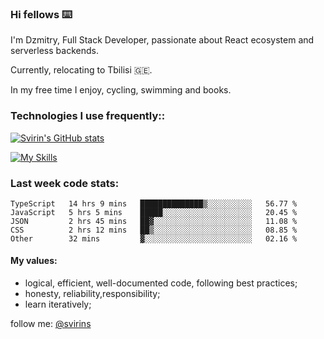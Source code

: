 ### Hi fellows ⌨️

<article class="markdown-body entry-content container-lg f5" itemprop="text">

I'm Dzmitry, Full Stack Developer, passionate about React ecosystem and serverless backends.
  
Currently, relocating to Tbilisi 🇬🇪.  
  
In my free time I enjoy, cycling, swimming and books.
### [](#things-i-code-with)Technologies I use frequently::
 
  
  
[![Svirin's GitHub stats](https://github-readme-stats.vercel.app/api?username=svirins&show_icons=true)](https://github.com/anuraghazra/github-readme-stats)  
  
  
[![My Skills](https://skillicons.dev/icons?i=apollo,aws,docker,express,firebase,js,graphql,jest,linux,mysql,nextjs,postgres,prisma,react,supabase,tailwind,ts&perline=9)](https://skillicons.dev)
  
### [](#WakaTime)Last week code stats:

<!--START_SECTION:waka-->

```text
TypeScript   14 hrs 9 mins   ██████████████▒░░░░░░░░░░   56.77 %
JavaScript   5 hrs 5 mins    █████░░░░░░░░░░░░░░░░░░░░   20.45 %
JSON         2 hrs 45 mins   ██▓░░░░░░░░░░░░░░░░░░░░░░   11.08 %
CSS          2 hrs 12 mins   ██▒░░░░░░░░░░░░░░░░░░░░░░   08.85 %
Other        32 mins         ▓░░░░░░░░░░░░░░░░░░░░░░░░   02.16 %
```

<!--END_SECTION:waka-->

#### [](#my-values)My values:

*   logical, efficient, well-documented code, following best practices;
*   honesty, reliability,responsibility;
*   learn iteratively;
  
  

follow me: [@svirins](https://www.twitter.com/svirins)

</article>

